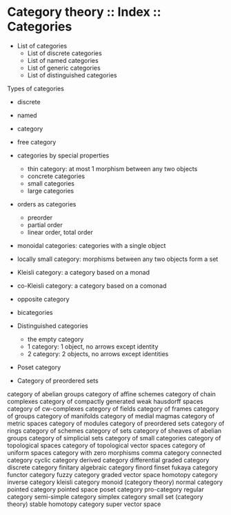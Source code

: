 # Category theory :: Index :: Categories

- List of categories
  - List of discrete categories
  - List of named categories
  - List of generic categories
  - List of distinguished categories

Types of categories
- discrete
- named


- category
- free category

- categories by special properties
  - thin category: at most 1 morphism between any two objects
  - concrete categories
  - small categories
  - large categories

- orders as categories
  - preorder
  - partial order
  - linear order, total order

- monoidal categories: categories with a single object
- locally small category: morphisms between any two objects form a set
- Kleisli category: a category based on a monad
- co-Kleisli category: a category based on a comonad
- opposite category
- bicategories

- Distinguished categories
  - the empty category
  - 1 category: 1 object, no arrows except identity
  - 2 category: 2 objects, no arrows except identities

- Poset category
- Category of preordered sets

category of abelian groups
category of affine schemes
category of chain complexes
category of compactly generated weak hausdorff spaces
category of cw-complexes
category of fields
category of frames
category of groups
category of manifolds
category of medial magmas
category of metric spaces
category of modules
category of preordered sets
category of rings
category of schemes
category of sets
category of sheaves of abelian groups
category of simplicial sets
category of small categories
category of topological spaces
category of topological vector spaces
category of uniform spaces
category with zero morphisms
comma category
connected category
cyclic category
derived category
differential graded category
discrete category
finitary algebraic category
finord
finset
fukaya category
functor category
fuzzy category
graded vector space
homotopy category
inverse category
kleisli category
monoid (category theory)
normal category
pointed category
pointed space
poset category
pro-category
regular category
semi-simple category
simplex category
small set (category theory)
stable homotopy category
super vector space
